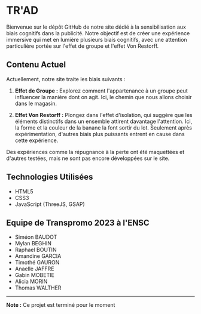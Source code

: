 # TR'AD

Bienvenue sur le dépôt GitHub de notre site dédié à la sensibilisation aux biais cognitifs dans la publicité. Notre objectif est de créer une expérience immersive qui met en lumière plusieurs biais cognitifs, avec une attention particulière portée sur l'effet de groupe et l'effet Von Restorff.

## Contenu Actuel

Actuellement, notre site traite les biais suivants :

1. **Effet de Groupe :** Explorez comment l'appartenance à un groupe peut influencer la manière dont on agit. Ici, le chemin que nous allons choisir dans le magasin.

2. **Effet Von Restorff :** Plongez dans l'effet d'isolation, qui suggère que les éléments distinctifs dans un ensemble attirent davantage l'attention. Ici, la forme et la couleur de la banane la font sortir du lot. Seulement après expérimentation, d'autres biais plus puissants entrent en cause dans cette expérience.

Des expériences comme la répugnance à la perte ont été maquettées et d'autres testées, mais ne sont pas encore développées sur le site.

## Technologies Utilisées

- HTML5
- CSS3
- JavaScript (ThreeJS, GSAP)

## Equipe de Transpromo 2023 à l'ENSC

- Siméon BAUDOT
- Mylan BEGHIN
- Raphael BOUTIN
- Amandine GARCIA
- Timothé GAURON
- Anaelle JAFFRE
- Gabin MOBETIE
- Alicia MORIN
- Thomas WALTHER

---

**Note :** Ce projet est terminé pour le moment
